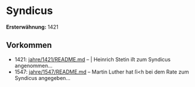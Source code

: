 # Syndicus

**Ersterwähnung:** 1421

## Vorkommen
- 1421: [jahre/1421/README.md](../jahre/1421/README.md) – | Heinrich Stetin iſt zum Syndicus angenommen...
- 1547: [jahre/1547/README.md](../jahre/1547/README.md) – Martin Luther hat ſi<h bei dem Rate zum Syndicus
angegeben...
